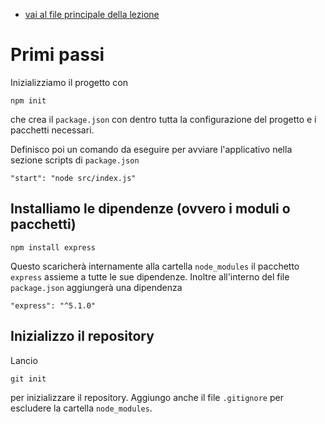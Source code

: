 - [vai al file principale della lezione](../../6_Lezione.md)

# Primi passi

Inizializziamo il progetto con

`npm init`

che crea il `package.json` con dentro tutta la configurazione del progetto e i pacchetti necessari.

Definisco poi un comando da eseguire per avviare l'applicativo nella sezione scripts di `package.json`

```
"start": "node src/index.js"
```

## Installiamo le dipendenze (ovvero i moduli o pacchetti)

```
npm install express
```

Questo scaricherà internamente alla cartella `node_modules` il pacchetto `express`
assieme a tutte le sue dipendenze.
Inoltre all'interno del file `package.json` aggiungerà una dipendenza

```
"express": "^5.1.0"
```

## Inizializzo il repository

Lancio

```
git init
```

per inizializzare il repository. Aggiungo anche il file `.gitignore` per escludere la cartella `node_modules`.
